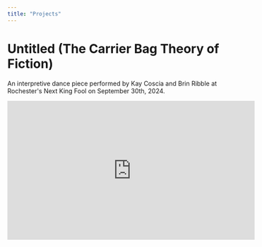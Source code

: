 ```yaml
---
title: "Projects"
---
```


# Untitled (The Carrier Bag Theory of Fiction)
An interpretive dance piece performed by Kay Coscia and Brin Ribble at Rochester's Next King Fool on September 30th, 2024.

<iframe width="560" height="315" src="https://www.youtube.com/embed/6Sdy3p0tsE0?si=Br-lGzFZW-8_bBYH" title="YouTube video player" frameborder="0" allow="accelerometer; autoplay; clipboard-write; encrypted-media; gyroscope; picture-in-picture; web-share" referrerpolicy="strict-origin-when-cross-origin" allowfullscreen></iframe>

